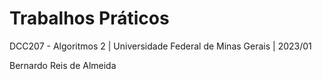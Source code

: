 # Trabalhos Práticos
DCC207 - Algoritmos 2 | Universidade Federal de Minas Gerais | 2023/01

Bernardo Reis de Almeida
